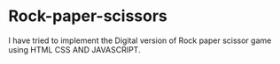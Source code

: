 # Rock-paper-scissors
I have tried to implement the Digital version of Rock paper scissor game using HTML CSS AND JAVASCRIPT.

